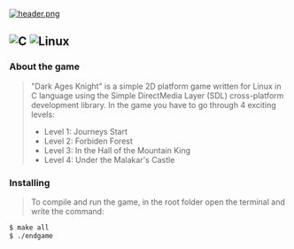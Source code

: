 [![header.png](https://i.postimg.cc/rssnQ6kX/header.png)](https://postimg.cc/Zvkx5MnV)

![C](https://img.shields.io/badge/c-%2300599C.svg?style=for-the-badge&logo=c&logoColor=white) ![Linux](https://img.shields.io/badge/Linux-FCC624?style=for-the-badge&logo=linux&logoColor=black)
----

### About the game
>"Dark Ages Knight" is a simple 2D platform game written for Linux in C language using the Simple DirectMedia Layer (SDL) cross-platform development library.
>In the game you have to go through 4 exciting levels:
> * Level 1: Journeys Start
> * Level 2: Forbiden Forest
> * Level 3: In the Hall of the Mountain King
> * Level 4: Under the Malakar's Castle 

### Installing
>To compile and run the game, in the root folder open the terminal and write the command:
``` bash
$ make all
$ ./endgame
```
